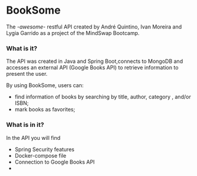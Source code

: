 # BookSome 
The *-awesome-* restful API created by André Quintino, Ivan Moreira and Lygia Garrido as a project of the MindSwap Bootcamp.


### What is it? 

The API was created in Java and Spring Boot,connects to MongoDB and accesses an external API (Google Books API) to retrieve information to present the user.

By using BookSome, users can:
- find information of books by searching by title, author, category , and/or ISBN; 
- mark books as favorites;

### What is in it?
In the API you will find
- Spring Security features
- Docker-compose file
- Connection to Google Books API
- 
